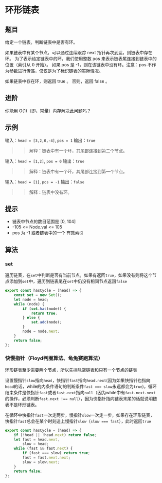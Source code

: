 # 环形链表

## 题目

给定一个链表，判断链表中是否有环。

如果链表中有某个节点，可以通过连续跟踪 next 指针再次到达，则链表中存在环。 为了表示给定链表中的环，我们使用整数 pos 来表示链表尾连接到链表中的位置（索引从 0 开始）。 如果 pos 是 -1，则在该链表中没有环。注意：pos 不作为参数进行传递，仅仅是为了标识链表的实际情况。

如果链表中存在环，则返回 true 。 否则，返回 false 。

## 进阶

你能用 O(1)（即，常量）内存解决此问题吗？

## 示例

输入：`head = [3,2,0,-4]`, `pos = 1`
输出：`true`
>> 解释：链表中有一个环，其尾部连接到第二个节点。

输入：`head = [1,2]`, `pos = 0`
输出：`true`
>> 解释：链表中有一个环，其尾部连接到第一个节点。

输入：`head = [1]`, `pos = -1`
输出：`false`
>> 解释：链表中没有环。

## 提示

- 链表中节点的数目范围是 [0, 104]
- -105 <= Node.val <= 105
- pos 为 -1 或者链表中的一个 有效索引

## 算法

### set

遍历链表，在`set`中判断是否有当前节点，如果有返回`true`，如果没有则将这个节点添加到`set`中，遍历到链表尾在`set`中仍没有相同节点返回`false`

```js
export const hasCycle = (head) => {
	const set = new Set();
	let node = head;
	while (node) {
		if (set.has(node)) {
			return true;
		} else {
			set.add(node);
		}
		node = node.next;
	}
	return false;
};
```

### 快慢指针（Floyd判圈算法、龟兔赛跑算法）

环形链表至少需要两个节点，所以先排除空链表和只有一个节点的链表

设置慢指针`slow`指向`head`，快指针`fast`指向`head.next`(因为如果快指针也指向`head`的话，while的内条件语句的判断条件`fast === slow`永远都会为`true`)，循环结束条件是快指针`fast`或者`fast.next`指向`null`（因为while中有`fast.next.next`的操作，必须判断`fast.next !== null`），因为快指针指向链表末尾的话就说明链表不是环形链表。

在循环中快指针`fast`一次走两步，慢指针`slow`一次走一步，如果存在环形链表，快指针`fast`总会在某个时刻追上慢指针`slow`（`slow === fast`），此时返回`true	`

```js
export const hasCycle = (head) => {
	if (!head || !head.next) return false;
	let fast = head.next,
		slow = head;
	while (fast && fast.next) {
		if (fast === slow) return true;
		fast = fast.next.next;
		slow = slow.next;
	}
	return false;
};
```